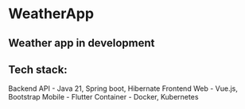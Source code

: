 # WeatherApp
## Weather app in development 

## Tech stack:
Backend API  - Java 21, Spring boot, Hibernate
Frontend Web - Vue.js, Bootstrap
Mobile       - Flutter
Container    - Docker, Kubernetes
